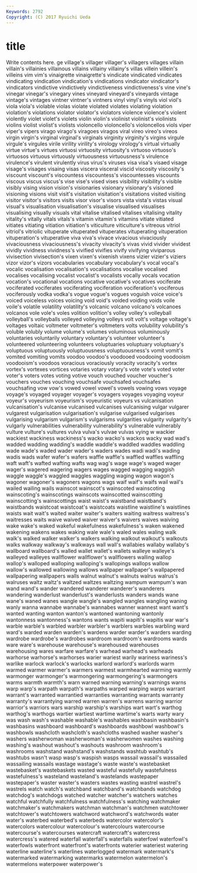 ```yaml
---
Keywords: 2792 
Copyright: (C) 2017 Ryuichi Ueda
---
```


# title

Write contents here.
ge village's villager villager's villagers villages
villain villain's villainies villainous villains villainy villainy's villas villein villein's
villeins vim vim's vinaigrette vinaigrette's vindicate vindicated vindicates vindicating vindication
vindication's vindications vindicator vindicator's vindicators vindictive vindictively vindictiveness vindictiveness's vine
vine's vinegar vinegar's vinegary vines vineyard vineyard's vineyards vintage vintage's
vintages vintner vintner's vintners vinyl vinyl's vinyls viol viol's viola
viola's violable violas violate violated violates violating violation violation's violations
violator violator's violators violence violence's violent violently violet violet's violets
violin violin's violinist violinist's violinists violins violist violist's violists violoncello
violoncello's violoncellos viols viper viper's vipers virago virago's viragoes viragos
viral vireo vireo's vireos virgin virgin's virginal virginal's virginals virginity
virginity's virgins virgule virgule's virgules virile virility virility's virology virology's
virtual virtually virtue virtue's virtues virtuosi virtuosity virtuosity's virtuoso virtuoso's
virtuosos virtuous virtuously virtuousness virtuousness's virulence virulence's virulent virulently virus
virus's viruses visa visa's visaed visage visage's visages visaing visas
viscera visceral viscid viscosity viscosity's viscount viscount's viscountess viscountess's viscountesses
viscounts viscous viscus viscus's vise vise's vised vises visibility visibility's
visible visibly vising vision vision's visionaries visionary visionary's visioned visioning
visions visit visit's visitation visitation's visitations visited visiting visitor visitor's
visitors visits visor visor's visors vista vista's vistas visual visual's
visualisation visualisation's visualise visualised visualises visualising visually visuals vital vitalise
vitalised vitalises vitalising vitality vitality's vitally vitals vitals's vitamin vitamin's
vitamins vitiate vitiated vitiates vitiating vitiation vitiation's viticulture viticulture's vitreous
vitriol vitriol's vitriolic vituperate vituperated vituperates vituperating vituperation vituperation's vituperative
viva viva's vivace vivacious vivaciously vivaciousness vivaciousness's vivacity vivacity's vivas
vivid vivider vividest vividly vividness vividness's vivified vivifies vivify vivifying
viviparous vivisection vivisection's vixen vixen's vixenish vixens vizier vizier's viziers
vizor vizor's vizors vocabularies vocabulary vocabulary's vocal vocal's vocalic vocalisation
vocalisation's vocalisations vocalise vocalised vocalises vocalising vocalist vocalist's vocalists vocally
vocals vocation vocation's vocational vocations vocative vocative's vocatives vociferate vociferated
vociferates vociferating vociferation vociferation's vociferous vociferously vodka vodka's vogue vogue's
vogues voguish voice voice's voiced voiceless voices voicing void void's
voided voiding voids voile voile's volatile volatility volatility's volcanic volcano
volcano's volcanoes volcanos vole vole's voles volition volition's volley volley's
volleyball volleyball's volleyballs volleyed volleying volleys volt volt's voltage voltage's
voltages voltaic voltmeter voltmeter's voltmeters volts volubility volubility's voluble volubly
volume volume's volumes voluminous voluminously voluntaries voluntarily voluntary voluntary's volunteer
volunteer's volunteered volunteering volunteers voluptuaries voluptuary voluptuary's voluptuous voluptuously voluptuousness
voluptuousness's vomit vomit's vomited vomiting vomits voodoo voodoo's voodooed voodooing
voodooism voodooism's voodoos voracious voraciously voracity voracity's vortex vortex's vortexes
vortices votaries votary votary's vote vote's voted voter voter's voters
votes voting votive vouch vouched voucher voucher's vouchers vouches vouching
vouchsafe vouchsafed vouchsafes vouchsafing vow vow's vowed vowel vowel's vowels
vowing vows voyage voyage's voyaged voyager voyager's voyagers voyages voyaging
voyeur voyeur's voyeurism voyeurism's voyeuristic voyeurs vs vulcanisation vulcanisation's vulcanise
vulcanised vulcanises vulcanising vulgar vulgarer vulgarest vulgarisation vulgarisation's vulgarise vulgarised
vulgarises vulgarising vulgarism vulgarism's vulgarisms vulgarities vulgarity vulgarity's vulgarly vulnerabilities
vulnerability vulnerability's vulnerable vulnerably vulture vulture's vultures vulva vulva's vulvae
vulvas vying w wackier wackiest wackiness wackiness's wacko wacko's wackos
wacky wad wad's wadded wadding wadding's waddle waddle's waddled waddles
waddling wade wade's waded wader wader's waders wades wadi wadi's
wading wadis wads wafer wafer's wafers waffle waffle's waffled waffles
waffling waft waft's wafted wafting wafts wag wag's wage wage's
waged wager wager's wagered wagering wagers wages wagged wagging waggish
waggle waggle's waggled waggles waggling waging wagon wagon's wagoner wagoner's
wagoners wagons wags waif waif's waifs wail wail's wailed wailing
wails wainscot wainscot's wainscoted wainscoting wainscoting's wainscotings wainscots wainscotted wainscotting
wainscotting's wainscottings waist waist's waistband waistband's waistbands waistcoat waistcoat's waistcoats
waistline waistline's waistlines waists wait wait's waited waiter waiter's waiters
waiting waitress waitress's waitresses waits waive waived waiver waiver's waivers
waives waiving wake wake's waked wakeful wakefulness wakefulness's waken wakened
wakening wakens wakes waking wale wale's waled wales waling walk
walk's walked walker walker's walkers walking walkout walkout's walkouts walks
walkway walkway's walkways wall wall's wallabies wallaby wallaby's wallboard wallboard's
walled wallet wallet's wallets walleye walleye's walleyed walleyes wallflower wallflower's
wallflowers walling wallop wallop's walloped walloping walloping's wallopings wallops wallow
wallow's wallowed wallowing wallows wallpaper wallpaper's wallpapered wallpapering wallpapers walls
walnut walnut's walnuts walrus walrus's walruses waltz waltz's waltzed waltzes
waltzing wampum wampum's wan wand wand's wander wandered wanderer wanderer's
wanderers wandering wanderlust wanderlust's wanderlusts wanders wands wane wane's waned
wanes wangle wangle's wangled wangles wangling waning wanly wanna wannabe
wannabe's wannabes wanner wannest want want's wanted wanting wanton wanton's
wantoned wantoning wantonly wantonness wantonness's wantons wants wapiti wapiti's wapitis
war war's warble warble's warbled warbler warbler's warblers warbles warbling
ward ward's warded warden warden's wardens warder warder's warders warding
wardrobe wardrobe's wardrobes wardroom wardroom's wardrooms wards ware ware's warehouse
warehouse's warehoused warehouses warehousing wares warfare warfare's warhead warhead's warheads
warhorse warhorse's warhorses warier wariest warily wariness wariness's warlike warlock
warlock's warlocks warlord warlord's warlords warm warmed warmer warmer's warmers
warmest warmhearted warming warmly warmonger warmonger's warmongering warmongering's warmongers warms
warmth warmth's warn warned warning warning's warnings warns warp warp's
warpath warpath's warpaths warped warping warps warrant warrant's warranted warrantied
warranties warranting warrants warranty warranty's warrantying warred warren warren's warrens
warring warrior warrior's warriors wars warship warship's warships wart wart's
warthog warthog's warthogs wartier wartiest wartime wartime's warts warty wary
was wash wash's washable washable's washables washbasin washbasin's washbasins washboard
washboard's washboards washbowl washbowl's washbowls washcloth washcloth's washcloths washed washer
washer's washers washerwoman washerwoman's washerwomen washes washing washing's washout washout's
washouts washroom washroom's washrooms washstand washstand's washstands washtub washtub's washtubs
wasn't wasp wasp's waspish wasps wassail wassail's wassailed wassailing wassails
wastage wastage's waste waste's wastebasket wastebasket's wastebaskets wasted wasteful wastefully
wastefulness wastefulness's wasteland wasteland's wastelands wastepaper wastepaper's waster waster's wasters
wastes wasting wastrel wastrel's wastrels watch watch's watchband watchband's watchbands
watchdog watchdog's watchdogs watched watcher watcher's watchers watches watchful watchfully
watchfulness watchfulness's watching watchmaker watchmaker's watchmakers watchman watchman's watchmen watchtower
watchtower's watchtowers watchword watchword's watchwords water water's waterbed waterbed's waterbeds
watercolor watercolor's watercolors watercolour watercolour's watercolours watercourse watercourse's watercourses watercraft
watercraft's watercress watercress's watered waterfall waterfall's waterfalls waterfowl waterfowl's waterfowls
waterfront waterfront's waterfronts waterier wateriest watering waterline waterline's waterlines waterlogged
watermark watermark's watermarked watermarking watermarks watermelon watermelon's watermelons waterpower waterpower's

